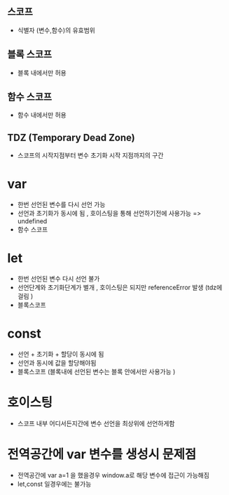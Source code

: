## 스코프

- 식별자 (변수,함수)의 유효범위

## 블록 스코프

- 블록 내에서만 허용

## 함수 스코프

- 함수 내에서만 허용

## TDZ (Temporary Dead Zone)

- 스코프의 시작지점부터 변수 초기화 시작 지점까지의 구간

# var

- 한번 선언된 변수를 다시 선언 가능
- 선언과 초기화가 동시에 됨 , 호이스팅을 통해 선언하기전에 사용가능 => undefined
- 함수 스코프

# let

- 한번 선언된 변수 다시 선언 불가
- 선언단계와 초기화단계가 별개 , 호이스팅은 되지만 referenceError 발생 (tdz에 걸림 )
- 블록스코프

# const

- 선언 + 초기화 + 할당이 동시에 됨
- 선언과 동시에 값을 할당해야됨
- 블록스코프 (블록내에 선언된 변수는 블록 안에서만 사용가능 )

# 호이스팅

- 스코프 내부 어디서든지간에 변수 선언을 최상위에 선언하게함

# 전역공간에 var 변수를 생성시 문제점

- 전역공간에 var a=1 을 했을경우 window.a로 해당 변수에 접근이 가능해짐
- let,const 일경우에는 불가능
